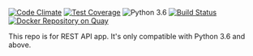 [![Code Climate](https://codeclimate.com/github/faruken/science/badges/gpa.svg)](https://codeclimate.com/github/faruken/science)
[![Test Coverage](https://codeclimate.com/github/faruken/science/badges/coverage.svg)](https://codeclimate.com/github/faruken/science/coverage)
![Python 3.6](https://img.shields.io/badge/python-3.6-brightgreen.svg)
[![Build Status](https://travis-ci.org/faruken/science.svg?branch=master)](https://travis-ci.org/faruken/science) [![Docker Repository on Quay](https://quay.io/repository/faruken/science/status "Docker Repository on Quay")](https://quay.io/repository/faruken/science)

This repo is for REST API app. It's only compatible with Python 3.6 and above.
